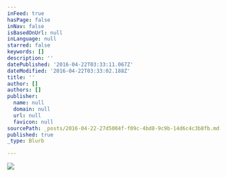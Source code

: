 ```yaml
---
inFeed: true
hasPage: false
inNav: false
isBasedOnUrl: null
inLanguage: null
starred: false
keywords: []
description: ''
datePublished: '2016-04-22T03:33:11.067Z'
dateModified: '2016-04-22T03:33:02.188Z'
title: ''
author: []
authors: []
publisher:
  name: null
  domain: null
  url: null
  favicon: null
sourcePath: _posts/2016-04-22-27d5004f-f09c-4bd8-9c9b-14d6c4c3b8fb.md
published: true
_type: Blurb

---
```

![](https://the-grid-user-content.s3-us-west-2.amazonaws.com/9158ec37-0130-466f-8c5a-c50cd24f32f0.png)